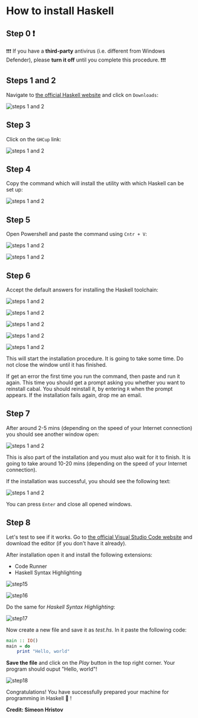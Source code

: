 # How to install Haskell

## Step 0 ❗

❗❗❗ If you have a **third-party** antivirus (i.e. different from Windows Defender), please **turn it off** until you complete this procedure. ❗❗❗

## Steps 1 and 2

Navigate to [the official Haskell website](https://www.haskell.org/) and click on `Downloads`:

![steps 1 and 2](./assets/steps1_2.png)

## Step 3

Click on the `GHCup` link:

![steps 1 and 2](./assets/step3.png)

## Step 4

Copy the command which will install the utility with which Haskell can be set up:

![steps 1 and 2](./assets/step4.png)

## Step 5

Open Powershell and paste the command using `Cntr + V`:

![steps 1 and 2](./assets/step5.png)

![steps 1 and 2](./assets/step6.png)

## Step 6

Accept the default answers for installing the Haskell toolchain:

![steps 1 and 2](./assets/step7.png)

![steps 1 and 2](./assets/step8.png)

![steps 1 and 2](./assets/step9.png)

![steps 1 and 2](./assets/step10.png)

![steps 1 and 2](./assets/step11.png)

This will start the installation procedure. It is going to take some time. Do not close the window until it has finished.

If get an error the first time you run the command, then paste and run it again. This time you should get a prompt asking you whether you want to reinstall cabal. You should reinstall it, by entering `R` when the prompt appears. If the installation fails again, drop me an email.

## Step 7

After around 2-5 mins (depending on the speed of your Internet connection) you should see another window open:

![steps 1 and 2](./assets/step12.png)

This is also part of the installation and you must also wait for it to finish. It is going to take around 10-20 mins (depending on the speed of your Internet connection).

If the installation was successful, you should see the following text:

![steps 1 and 2](./assets/step13.png)

You can press `Enter` and close all opened windows.

## Step 8

Let's test to see if it works. Go to [the official Visual Studio Code website](https://code.visualstudio.com/) and download the editor (if you don't have it already).

After installation open it and install the following extensions:
- Code Runner
- Haskell Syntax Highlighting

![step15](./assets/step15.png)

![step16](./assets/step16.png)

Do the same for *Haskell Syntax Highlighting*:

![step17](./assets/step17.png)

Now create a new file and save it as *test.hs*. In it paste the following code:

```haskell
main :: IO()
main = do
    print "Hello, world"
```

**Save the file** and click on the *Play* button in the top right corner. Your program should ouput "Hello, world"!

![step18](./assets/step18.png)

Congratulations! You have successfully prepared your machine for programming in Haskell 🥳 !

**Credit: Simeon Hristov**
